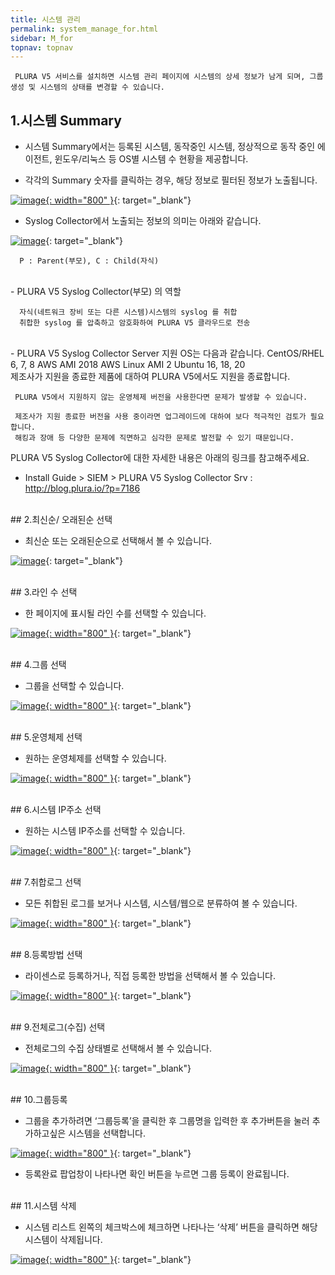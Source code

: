 ```yaml
---
title: 시스템 관리
permalink: system_manage_for.html
sidebar: M_for
topnav: topnav
---
```


     PLURA V5 서비스를 설치하면 시스템 관리 페이지에 시스템의 상세 정보가 남게 되며, 그룹 생성 및 시스템의 상태를 변경할 수 있습니다.


## 1.시스템 Summary

- 시스템 Summary에서는 등록된 시스템, 동작중인 시스템, 정상적으로 동작 중인 에이전트, 윈도우/리눅스 등 OS별 시스템 수 현황을 제공합니다.

- 각각의 Summary 숫자를 클릭하는 경우, 해당 정보로 필터된 정보가 노출됩니다.

[![image](/docs/images/Manual/forensic/system/1.png){: width="800" }](/docs/images/Manual/forensic/system/1.png){: target="_blank"}

- Syslog Collector에서 노출되는 정보의 의미는 아래와 같습니다.

[![image](/docs/images/Manual/forensic/system/2.png)](/docs/images/Manual/forensic/system/2.png){: target="_blank"}

      P : Parent(부모), C : Child(자식)

<br />
- PLURA V5 Syslog Collector(부모) 의 역할

      자식(네트워크 장비 또는 다른 시스템)시스템의 syslog 를 취합
      취합한 syslog 를 압축하고 암호화하여 PLURA V5 클라우드로 전송

<br />
- PLURA V5 Syslog Collector Server 지원 OS는 다음과 같습니다.
      CentOS/RHEL 6, 7, 8
      AWS AMI 2018
      AWS Linux AMI 2
      Ubuntu 16, 18, 20

<br />
     제조사가 지원을 종료한 제품에 대하여 PLURA V5에서도 지원을 종료합니다.

     PLURA V5에서 지원하지 않는 운영체제 버전을 사용한다면 문제가 발생할 수 있습니다.

     제조사가 지원 종료한 버전을 사용 중이라면 업그레이드에 대하여 보다 적극적인 검토가 필요합니다. 
     해킹과 장애 등 다양한 문제에 직면하고 심각한 문제로 발전할 수 있기 때문입니다.

PLURA V5 Syslog Collector에 대한 자세한 내용은 아래의 링크를 참고해주세요.
- Install Guide > SIEM > PLURA V5 Syslog Collector Srv  : http://blog.plura.io/?p=7186

<br />
## 2.최신순/ 오래된순 선택

- 최신순 또는 오래된순으로 선택해서 볼 수 있습니다.

[![image](/docs/images/Manual/forensic/system/3.png)](/docs/images/Manual/forensic/system/3.png){: target="_blank"}

<br />
## 3.라인 수 선택

- 한 페이지에 표시될 라인 수를 선택할 수 있습니다.

[![image](/docs/images/Manual/forensic/system/4.png){: width="800" }](/docs/images/Manual/forensic/system/4.png){: target="_blank"}

<br />
## 4.그룹 선택

- 그룹을 선택할 수 있습니다.

[![image](/docs/images/Manual/forensic/system/5.png){: width="800" }](/docs/images/Manual/forensic/system/5.png){: target="_blank"}

<br />
## 5.운영체제 선택

- 원하는 운영체제를 선택할 수 있습니다.

[![image](/docs/images/Manual/forensic/system/6.png){: width="800" }](/docs/images/Manual/forensic/system/6.png){: target="_blank"}
 
<br />
## 6.시스템 IP주소 선택

- 원하는 시스템 IP주소를 선택할 수 있습니다.

[![image](/docs/images/Manual/forensic/system/7.png){: width="800" }](/docs/images/Manual/forensic/system/7.png){: target="_blank"}

<br />
## 7.취합로그 선택

- 모든 취합된 로그를 보거나 시스템, 시스템/웹으로 분류하여 볼 수 있습니다.

[![image](/docs/images/Manual/forensic/system/8.png){: width="800" }](/docs/images/Manual/forensic/system/8.png){: target="_blank"}

<br />
## 8.등록방법 선택

- 라이센스로 등록하거나, 직접 등록한 방법을 선택해서 볼 수 있습니다.

[![image](/docs/images/Manual/forensic/system/9.png){: width="800" }](/docs/images/Manual/forensic/system/9.png){: target="_blank"}
 
<br />
## 9.전체로그(수집) 선택

- 전체로그의 수집 상태별로 선택해서 볼 수 있습니다.

[![image](/docs/images/Manual/forensic/system/10.png){: width="800" }](/docs/images/Manual/forensic/system/10.png){: target="_blank"}
 
<br />
## 10.그룹등록

- 그룹을 추가하려면 ‘그룹등록’을 클릭한 후 그룹명을 입력한 후 추가버튼을 눌러 추가하고싶은 시스템을 선택합니다.

[![image](/docs/images/Manual/forensic/system/11.png){: width="800" }](/docs/images/Manual/forensic/system/11.png){: target="_blank"}

- 등록완료 팝업창이 나타나면 확인 버튼을 누르면 그룹 등록이 완료됩니다.

 
<br />
## 11.시스템 삭제

- 시스템 리스트 왼쪽의 체크박스에 체크하면 나타나는 ‘삭제’ 버튼을 클릭하면 해당 시스템이 삭제됩니다.

[![image](/docs/images/Manual/forensic/system/12.png){: width="800" }](/docs/images/Manual/forensic/system/12.png){: target="_blank"}

 
